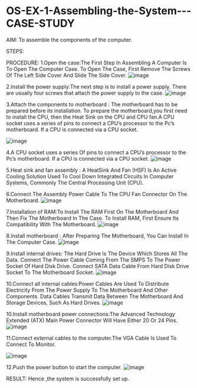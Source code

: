 # OS-EX-1-Assembling-the-System---CASE-STUDY

AIM:
To assemble the components of the computer.



STEPS:

PROCEDURE:
1.Open the case:The First Step In Assembling A Computer Is To Open The Computer Case. To Open The Case, First Remove The Screws Of The Left Side Cover And Slide The Side Cover.
![image](https://github.com/karnashankar/OS-EX-1-Assembling-the-System---CASE-STUDY/assets/121109150/4d24a698-3948-4c8c-8af8-013bb7df4349)

2.Install the power supply:The next step is to install a power supply. There are usually four screws that attach the power supply to the case.
![image](https://github.com/karnashankar/OS-EX-1-Assembling-the-System---CASE-STUDY/assets/121109150/c464aba0-5bc7-40d4-9260-219caf5b2214)

3.Attach the components to motherboard : The motherboard has to be prepared before its installation. To prepare the motherboard,you first need to install the CPU, then the Heat Sink on the CPU and CPU fan.A CPU socket uses a series of pins to connect a CPU’s processor to the Pc’s motherboard. If a CPU is connected via a CPU socket.

![image](https://github.com/karnashankar/OS-EX-1-Assembling-the-System---CASE-STUDY/assets/121109150/99625c63-53de-4be5-b361-263d5913a4c9)

4.A CPU socket uses a series Of pins to connect a CPU’s processor to the Pc’s motherboard. If a CPU is connected via a CPU socket.
![image](https://github.com/karnashankar/OS-EX-1-Assembling-the-System---CASE-STUDY/assets/121109150/612061fa-3865-4dbd-b70e-2f902c186975)

5.Heat sink and fan assembly : A HeatSink And Fan (HSF) Is An Active Cooling Solution Used To Cool Down Integrated Circuits In Computer Systems, Commonly The Central Processing Unit (CPU).


6.Connect The Assembly Power Cable To The CPU Fan Connector On The Motherboard.
![image](https://github.com/karnashankar/OS-EX-1-Assembling-the-System---CASE-STUDY/assets/121109150/ff2a3b5d-1bcb-453c-8a69-e0886fb8cc9e)

7.Installation of RAM:To Install The RAM First On The Motherboard And Then Fix The Motherboard In The Case. To Install RAM, First Ensure Its Compatibility With The Motherboard.
![image](https://github.com/karnashankar/OS-EX-1-Assembling-the-System---CASE-STUDY/assets/121109150/5a319e86-c3ca-449c-ae21-e5307c0e968a)

8.Install motherboard : After Preparing The Motherboard, You Can Install In The Computer Case.
![image](https://github.com/karnashankar/OS-EX-1-Assembling-the-System---CASE-STUDY/assets/121109150/c08e4cdc-c329-4885-b0ac-a2bf0fade5bc)

9.Install internal drives: The Hard Drive Is The Device Which Stores All The Data. Connect The Power Cable Coming From The SMPS To The Power Socket Of Hard Disk Drive. Connect SATA Data Cable From Hard Disk Drive Socket To The Motherboard Socket.
![image](https://github.com/karnashankar/OS-EX-1-Assembling-the-System---CASE-STUDY/assets/121109150/0eff6e4a-937b-4c86-bd65-b44c1331e6d7)

10.Connect all internal cables:Power Cables Are Used To Distribute Electricity From The Power Supply To The Motherboard And Other Components. Data Cables Transmit Data Between The Motherboard And Storage Devices, Such As Hard Drives.
![image](https://github.com/karnashankar/OS-EX-1-Assembling-the-System---CASE-STUDY/assets/121109150/9f37a82f-c10f-4f04-8c72-2e409544d3b7)

10.Install motherboard power connections:The Advanced Technology Extended (ATX) Main Power Connector Will Have Either 20 Or 24 Pins.
![image](https://github.com/karnashankar/OS-EX-1-Assembling-the-System---CASE-STUDY/assets/121109150/74644da7-1640-4a52-81ed-dc313005af2b)

11.Connect external cables to the computer.The VGA Cable Is Used To Connect To Monitor.

![image](https://github.com/karnashankar/OS-EX-1-Assembling-the-System---CASE-STUDY/assets/121109150/336dd9de-d518-40d9-aff4-4fb5c25a1709)

12.Push the power button to start the computer.
![image](https://github.com/karnashankar/OS-EX-1-Assembling-the-System---CASE-STUDY/assets/121109150/3d767204-0ec4-470f-b555-68f821c23c16)

















RESULT:
Hence ,the system is successfully set up.
